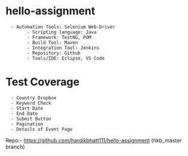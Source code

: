 # hello-assignment

      - Automation Tools: Selenium Web-Driver
			- Scripting language: Java
			- Framework: TestNG, POM
			- Build Tool: Maven
			- Integration Tool: Jenkins
			- Repository: Github
			- Tools/IDE: Eclipse, VS Code
      
# Test Coverage

      - Country Dropbox
      - Keyword Check
      - Start Date
      - End Date
      - Submit Button
      - Pagination
      - Details of Event Page
      
Repo:- https://github.com/hardikbhatt111/hello-assignment (hkb_master branch)
